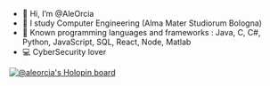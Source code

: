 - 👋 Hi, I’m @AleOrcia
- 👀 I study Computer Engineering (Alma Mater Studiorum Bologna)
- 🌱 Known programming languages and frameworks : Java, C, C#, Python, JavaScript, SQL, React, Node, Matlab
- 💻 CyberSecurity lover


[![@aleorcia's Holopin board](https://holopin.me/aleorcia)](https://holopin.io/@aleorcia)
